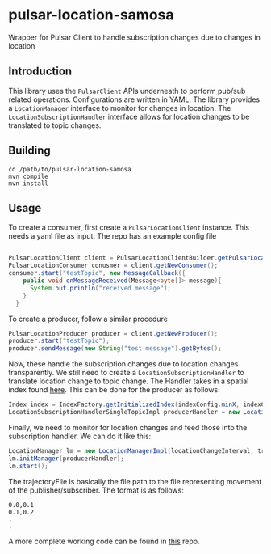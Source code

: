 # pulsar-location-samosa
Wrapper for Pulsar Client to handle subscription changes due to changes in location
## Introduction  
This library uses the `PulsarClient` APIs underneath to perform pub/sub related operations. Configurations are written in YAML. The library provides a `LocationManager` interface to monitor for changes in location. The `LocationSubscriptionHandler` interface allows for location changes to be translated to topic changes.   
## Building  
```shell  
cd /path/to/pulsar-location-samosa  
mvn compile  
mvn install  
```  
## Usage  
To create a consumer, first create a `PulsarLocationClient` instance. This needs a yaml file as input. The repo has an example config file  
``` java 

PulsarLocationClient client = PulsarLocationClientBuilder.getPulsarLocationClient("pulsar.yaml");  
PulsarLocationConsumer conusmer = client.getNewConsumer();  
consumer.start("testTopic", new MessageCallback({  
    public void onMessageReceived(Message<byte[]> message){    
      System.out.println("received message");  
    }  
  }  
```
To create a producer, follow a similar procedure  
```java  
PulsarLocationProducer producer = client.getNewProducer();  
producer.start("testTopic");  
producer.sendMessage(new String("test-message").getBytes();  
```   
Now, these handle the subscription changes due to location changes transparently. We still need to create a `LocationSubscriptionHandler` to translate location change to topic change. The Handler takes in a spatial index found [here](https://github.com/Manasvini/indexPerf). This can be done for the producer as follows:  
```java  
Index index = IndexFactory.getInitializedIndex(indexConfig.minX, indexConfig.minY, indexConfig.maxX, indexConfig.maxY, indexConfig.blockSize, IndexFactory.IndexType.GEOHASH, props);  
LocationSubscriptionHandlerSingleTopicImpl producerHandler = new LocationSubscriptionHandlerSingleTopicImpl(index);  
```
Finally, we need to monitor for location changes and feed those into the subscription handler. We can do it like this:  
```java  
LocationManager lm = new LocationManagerImpl(locationChangeInterval, trajectoryFile); 
lm.initManager(producerHandler);  
lm.start(); 
```
The trajectoryFile is basically the file path to the file representing movement of the publisher/subscriber. The format is as follows:  
```csv  
0.0,0.1
0.1,0.2
.
.
```
A more complete working code can be found in [this](https://github.com/Manasvini/samosa-tester) repo. 

  
